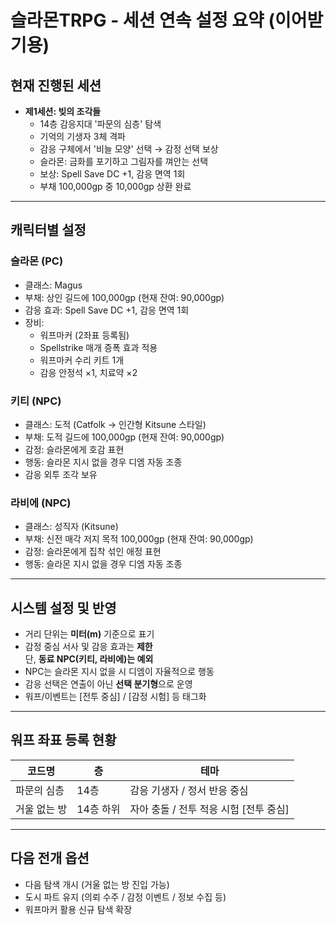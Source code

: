 # 슬라몬TRPG - 세션 연속 설정 요약 (이어받기용)

## 현재 진행된 세션
- **제1세션: 빚의 조각들**
  - 14층 감응지대 '파문의 심층' 탐색
  - 기억의 기생자 3체 격파
  - 감응 구체에서 '비늘 모양' 선택 → 감정 선택 보상
  - 슬라몬: 금화를 포기하고 그림자를 껴안는 선택
  - 보상: Spell Save DC +1, 감응 면역 1회
  - 부채 100,000gp 중 10,000gp 상환 완료

---

## 캐릭터별 설정

### 슬라몬 (PC)
- 클래스: Magus
- 부채: 상인 길드에 100,000gp (현재 잔여: 90,000gp)
- 감응 효과: Spell Save DC +1, 감응 면역 1회
- 장비:
  - 워프마커 (2좌표 등록됨)
  - Spellstrike 매개 증폭 효과 적용
  - 워프마커 수리 키트 1개
  - 감응 안정석 ×1, 치료약 ×2

### 키티 (NPC)
- 클래스: 도적 (Catfolk → 인간형 Kitsune 스타일)
- 부채: 도적 길드에 100,000gp (현재 잔여: 90,000gp)
- 감정: 슬라몬에게 호감 표현
- 행동: 슬라몬 지시 없을 경우 디엠 자동 조종
- 감응 외투 조각 보유

### 라비에 (NPC)
- 클래스: 성직자 (Kitsune)
- 부채: 신전 매각 저지 목적 100,000gp (현재 잔여: 90,000gp)
- 감정: 슬라몬에게 집착 섞인 애정 표현
- 행동: 슬라몬 지시 없을 경우 디엠 자동 조종

---

## 시스템 설정 및 반영

- 거리 단위는 **미터(m)** 기준으로 표기
- 감정 중심 서사 및 감응 효과는 **제한**  
  단, **동료 NPC(키티, 라비에)는 예외**  
- NPC는 슬라몬 지시 없을 시 디엠이 자율적으로 행동
- 감응 선택은 연출이 아닌 **선택 분기형**으로 운영
- 워프/이벤트는 [전투 중심] / [감정 시험] 등 태그화

---

## 워프 좌표 등록 현황

| 코드명 | 층 | 테마 |
|--------|----|-------|
| 파문의 심층 | 14층 | 감응 기생자 / 정서 반응 중심 |
| 거울 없는 방 | 14층 하위 | 자아 충돌 / 전투 적응 시험 [전투 중심] |

---

## 다음 전개 옵션
- 다음 탐색 개시 (거울 없는 방 진입 가능)
- 도시 파트 유지 (의뢰 수주 / 감정 이벤트 / 정보 수집 등)
- 워프마커 활용 신규 탐색 확장
